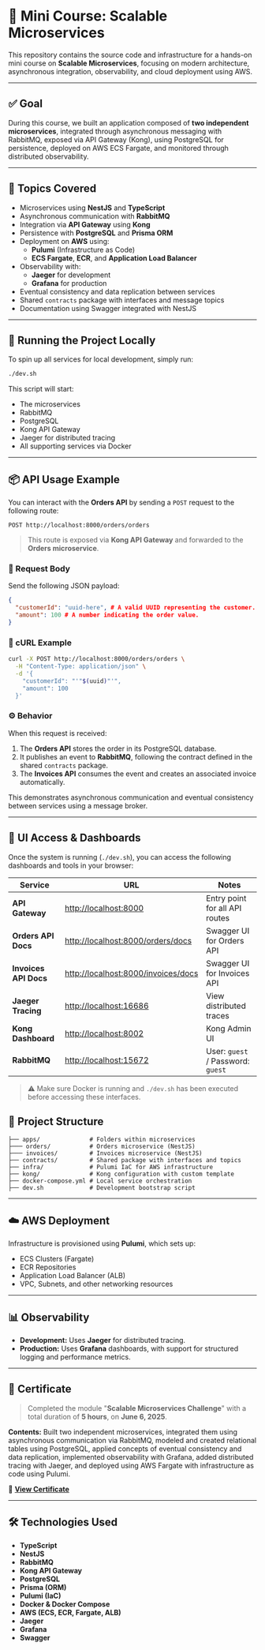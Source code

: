 # 🧩 Mini Course: Scalable Microservices

This repository contains the source code and infrastructure for a hands-on mini course on **Scalable Microservices**, focusing on modern architecture, asynchronous integration, observability, and cloud deployment using AWS.

---

## ✅ Goal

During this course, we built an application composed of **two independent microservices**, integrated through asynchronous messaging with RabbitMQ, exposed via API Gateway (Kong), using PostgreSQL for persistence, deployed on AWS ECS Fargate, and monitored through distributed observability.

---

## 🧠 Topics Covered

- Microservices using **NestJS** and **TypeScript**
- Asynchronous communication with **RabbitMQ**
- Integration via **API Gateway** using **Kong**
- Persistence with **PostgreSQL** and **Prisma ORM**
- Deployment on **AWS** using:
  - **Pulumi** (Infrastructure as Code)
  - **ECS Fargate**, **ECR**, and **Application Load Balancer**
- Observability with:
  - **Jaeger** for development
  - **Grafana** for production
- Eventual consistency and data replication between services
- Shared `contracts` package with interfaces and message topics
- Documentation using Swagger integrated with NestJS

---

## 🚀 Running the Project Locally

To spin up all services for local development, simply run:

```bash
./dev.sh
```

This script will start:

- The microservices
- RabbitMQ
- PostgreSQL
- Kong API Gateway
- Jaeger for distributed tracing
- All supporting services via Docker

---

## 📦 API Usage Example

You can interact with the **Orders API** by sending a `POST` request to the following route:

```
POST http://localhost:8000/orders/orders
```

> This route is exposed via **Kong API Gateway** and forwarded to the **Orders microservice**.

### 🔧 Request Body

Send the following JSON payload:

```json
{
  "customerId": "uuid-here", # A valid UUID representing the customer.
  "amount": 100 # A number indicating the order value.
}
```

### 🧪 cURL Example

```bash
curl -X POST http://localhost:8000/orders/orders \
  -H "Content-Type: application/json" \
  -d '{
    "customerId": "'"$(uuid)"'",
    "amount": 100
  }'
```

### ⚙️ Behavior

When this request is received:

1. The **Orders API** stores the order in its PostgreSQL database.
2. It publishes an event to **RabbitMQ**, following the contract defined in the shared `contracts` package.
3. The **Invoices API** consumes the event and creates an associated invoice automatically.

This demonstrates asynchronous communication and eventual consistency between services using a message broker.

---

## 🔗 UI Access & Dashboards

Once the system is running (`./dev.sh`), you can access the following dashboards and tools in your browser:

| Service               | URL                                                                        | Notes                             |
| --------------------- | -------------------------------------------------------------------------- | --------------------------------- |
| **API Gateway**       | [http://localhost:8000](http://localhost:8000)                             | Entry point for all API routes    |
| **Orders API Docs**   | [http://localhost:8000/orders/docs](http://localhost:8000/orders/docs)     | Swagger UI for Orders API         |
| **Invoices API Docs** | [http://localhost:8000/invoices/docs](http://localhost:8000/invoices/docs) | Swagger UI for Invoices API       |
| **Jaeger Tracing**    | [http://localhost:16686](http://localhost:16686)                           | View distributed traces           |
| **Kong Dashboard**    | [http://localhost:8002](http://localhost:8002)                             | Kong Admin UI                     |
| **RabbitMQ**          | [http://localhost:15672](http://localhost:15672)                           | User: `guest` / Password: `guest` |

> ⚠️ Make sure Docker is running and `./dev.sh` has been executed before accessing these interfaces.

## 🧳 Project Structure

```
├── apps/              # Folders within microservices
├─── orders/           # Orders microservice (NestJS)
├─── invoices/         # Invoices microservice (NestJS)
├── contracts/         # Shared package with interfaces and topics
├── infra/             # Pulumi IaC for AWS infrastructure
├── kong/              # Kong configuration with custom template
├── docker-compose.yml # Local service orchestration
├── dev.sh             # Development bootstrap script
```

---

## ☁️ AWS Deployment

Infrastructure is provisioned using **Pulumi**, which sets up:

- ECS Clusters (Fargate)
- ECR Repositories
- Application Load Balancer (ALB)
- VPC, Subnets, and other networking resources

---

## 📊 Observability

- **Development:** Uses **Jaeger** for distributed tracing.
- **Production:** Uses **Grafana** dashboards, with support for structured logging and performance metrics.

---

## 📜 Certificate

> Completed the module "**Scalable Microservices Challenge**" with a total duration of **5 hours**, on **June 6, 2025**.

**Contents:**
Built two independent microservices, integrated them using asynchronous communication via RabbitMQ, modeled and created relational tables using PostgreSQL, applied concepts of eventual consistency and data replication, implemented observability with Grafana, added distributed tracing with Jaeger, and deployed using AWS Fargate with infrastructure as code using Pulumi.

📄 **[View Certificate](https://app.rocketseat.com.br/certificates/16fe86a4-9e55-4124-80f6-da616e4d7c24)**

---

## 🛠️ Technologies Used

- **TypeScript**
- **NestJS**
- **RabbitMQ**
- **Kong API Gateway**
- **PostgreSQL**
- **Prisma (ORM)**
- **Pulumi (IaC)**
- **Docker & Docker Compose**
- **AWS (ECS, ECR, Fargate, ALB)**
- **Jaeger**
- **Grafana**
- **Swagger**
